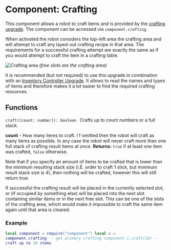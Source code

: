 # Component: Crafting

This component allows a robot to craft items and is provided by the
[crafting upgrade](/item/crafting_upgrade). The component can be
accessed via `component.crafting`.

When activated the robot considers the top-left area the crafting area
and will attempt to craft any layed-out crafting recipe in that area.
The requirements for a successful crafting attempt are exactly the same
as if you would attempt to craft the item in a crafting table.

![Crafting area](/component/crafting_area.png) *(free slots are the
crafting area)*

It is recommended (but not required) to use this upgrade in combination
with an [Inventory Controller
Upgrade](/item/inventory_controller_upgrade). It allows to read the
names and types of items and therefore makes it a lot easier to find the
required crafting resources.

## Functions

`craft([count: number]): boolean ` 
    Crafts up to count numbers or a full stack.

**count** - How many items to craft. I f omitted then the robot will
craft as many items as possible. In any case the robot will never craft
more than one full stack of crafting result items at once. **Returns:**
`true` if at least one item was crafted, `false` otherwise.

Note that if you specify an amount of items to be crafted that is lower
than the minimum resulting stack size (i.E. order to craft 1 stick, but
minimum result stack size is 4), then nothing will be crafted, however
this will still return true.

If successful the crafting result will be placed in the currently
selected slot, or (if occupied by something else) will be placed into
the next slot containing similar items or in the next free slot. This
can be one of the slots of the crafting area, which would make it
impossible to craft the same item again until that area is cleared.

### Example

``` lua
local component = require("component") local c =
component.crafting -- get primary crafting component c.craft(10) --
craft up to 10 items
```